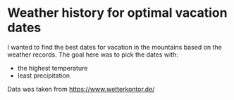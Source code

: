 # Weather history for optimal vacation dates
I wanted to find the best dates for vacation in the mountains based on the weather records.
The goal here was to pick the dates with:
* the highest temperature
* least precipitation

Data was taken from https://www.wetterkontor.de/
